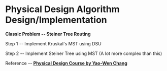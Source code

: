 # Physical Design Algorithm Design/Implementation

**Classic Problem -- Steiner Tree Routing**

Step 1 -- Implement Kruskal's MST using DSU

Step 2 -- Implement Steiner Tree using MST (A lot more complex than this)

Reference -- [**Physical Design Course by Yao-Wen Chang**](https://github.com/Daikon-Sun/Physical-Design-for-Nanometer-ICs)


